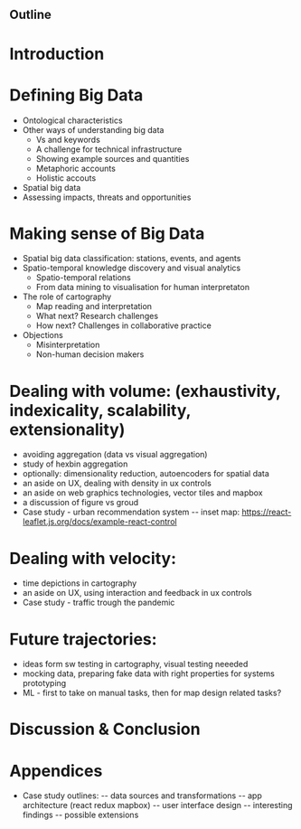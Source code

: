 Outline
---------

# Introduction

# Defining Big Data
- Ontological characteristics
- Other ways of understanding big data
  - Vs and keywords
  - A challenge for technical infrastructure
  - Showing example sources and quantities
  - Metaphoric accounts
  - Holistic accouts
- Spatial big data 
- Assessing impacts, threats and opportunities

# Making sense of Big Data
- Spatial big data classification: stations, events, and agents
- Spatio-temporal knowledge discovery and visual analytics 
  - Spatio-temporal relations 
  - From data mining to visualisation for human interpretaton 
- The role of cartography
  - Map reading and interpretation
  - What next? Research challenges
  - How next? Challenges in collaborative practice
- Objections
  - Misinterpretation
  - Non-human decision makers

# Dealing with volume: (exhaustivity, indexicality, scalability, extensionality)
- avoiding aggregation (data vs visual aggregation)
- study of hexbin aggregation
- optionally: dimensionality reduction, autoencoders for spatial data
- an aside on UX, dealing with density in ux controls
- an aside on web graphics technologies, vector tiles and mapbox
- a discussion of figure vs groud
- Case study - urban recommendation system
-- inset map: https://react-leaflet.js.org/docs/example-react-control

# Dealing with velocity:
- time depictions in cartography
- an aside on UX, using interaction and feedback in ux controls
- Case study - traffic trough the pandemic

# Future trajectories:
- ideas form sw testing in cartography, visual testing neeeded
- mocking data, preparing fake data with right properties for systems prototyping
- ML - first to take on manual tasks, then for map design related tasks?

# Discussion & Conclusion

# Appendices

- Case study outlines:
-- data sources and transformations
-- app architecture (react redux mapbox)
-- user interface design
-- interesting findings 
-- possible extensions
